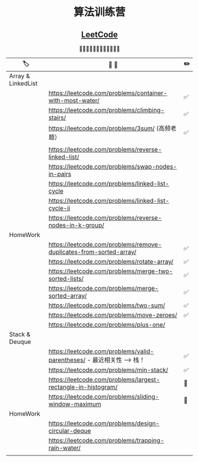 <div align="center">

# 算法训练营
## [LeetCode](https://leetcode.com/)

🚀🚀🚀🚀🚀🚀🚀🚀🚀🚀🚀🚀

</div>

| 🏷️                | 📝 💬                                                                 | ✏️  |
| ------------------ | --------------------------------------------------------------------- | --- |
| Array & LinkedList |                                                                       |     |
|                    | https://leetcode.com/problems/container-with-most-water/              | ✅   |
|                    | https://leetcode.com/problems/climbing-stairs/                        | ✅   |
|                    | https://leetcode.com/problems/3sum/ (高频老题）                       | ✅   |
|                    |                                                                       |     |
|                    | https://leetcode.com/problems/reverse-linked-list/                    |     |
|                    | https://leetcode.com/problems/swap-nodes-in-pairs                     |     |
|                    | https://leetcode.com/problems/linked-list-cycle                       |     |
|                    | https://leetcode.com/problems/linked-list-cycle-ii                    |     |
|                    | https://leetcode.com/problems/reverse-nodes-in-k-group/               |     |
| HomeWork           |                                                                       |     |
|                    | https://leetcode.com/problems/remove-duplicates-from-sorted-array/    | ✅   |
|                    | https://leetcode.com/problems/rotate-array/                           | ✅   |
|                    | https://leetcode.com/problems/merge-two-sorted-lists/                 | ✅   |
|                    | https://leetcode.com/problems/merge-sorted-array/                     | ✅   |
|                    | https://leetcode.com/problems/two-sum/                                | ✅   |
|                    | https://leetcode.com/problems/move-zeroes/                            | ✅   |
|                    | https://leetcode.com/problems/plus-one/                               |     |
| Stack & Deuque     |                                                                       |     |
|                    | https://leetcode.com/problems/valid-parentheses/ - 最近相关性 —> 栈！ | ✅   |
|                    | https://leetcode.com/problems/min-stack/                              | ✅   |
|                    | https://leetcode.com/problems/largest-rectangle-in-histogram/         | 🔧  |
|                    | https://leetcode.com/problems/sliding-window-maximum                  | 🔧  |
| HomeWork           |                                                                       |     |
|                    | https://leetcode.com/problems/design-circular-deque                   |     |
|                    | https://leetcode.com/problems/trapping-rain-water/                    |     |
|                    |                                                                       |     |
